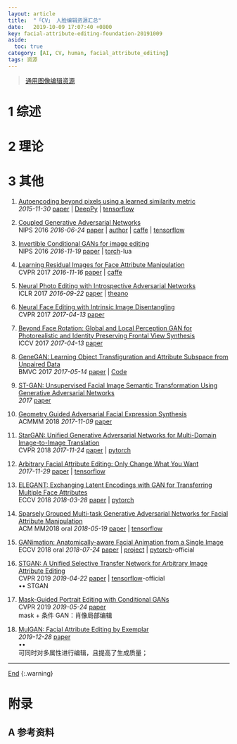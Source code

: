 ```yaml
---
layout: article
title:  "「CV」 人脸编辑资源汇总"
date:   2019-10-09 17:07:40 +0800
key: facial-attribute-editing-foundation-20191009
aside:
  toc: true
category: [AI, CV, human, facial_attribute_editing]
tags: 资源
---
```

<span id='head'></span>  
>[通用图像编辑资源](/ai/cv/image_generation/2019/03/29/image-generation.html#6-图像编辑)     


<!--more-->


# 1 综述  
# 2 理论
# 3 其他

1.  [Autoencoding beyond pixels using a learned similarity metric](http://cn.arxiv.org/abs/1511.09300)    
*2015-11-30* [paper](https://arxiv.org/abs/1511.09300) | [DeepPy](https://github.com/andersbll/autoencoding_beyond_pixels) | [tensorflow](https://github.com/zhangqianhui/vae-gan-tensorflow)   


1.  [Coupled Generative Adversarial Networks](http://cn.arxiv.org/abs/1606.07536)   
NIPS 2016 *2016-06-24* [paper](https://arxiv.org/abs/1606.07536) | [author](http://mingyuliu.net/) | [caffe](https://github.com/mingyuliutw/CoGAN) | [tensorflow](https://github.com/andrewliao11/CoGAN-tensorflow)   


1.  [Invertible Conditional GANs for image editing](http://cn.arxiv.org/abs/1611.06355)       
NIPS 2016 *2016-11-19* [paper](https://arxiv.org/abs/1611.06355) | [torch](https://github.com/Guim3/IcGAN)-lua      

1.  [Learning Residual Images for Face Attribute Manipulation](http://cn.arxiv.org/abs/1611.05363)  
CVPR 2017  *2016-11-16* [paper](https://arxiv.org/abs/1611.05363) | [caffe](https://github.com/Zhongdao/FaceAttributeManipulation)   

1.  [Neural Photo Editing with Introspective Adversarial Networks](http://cn.arxiv.org/abs/1609.07093)  
ICLR 2017 *2016-09-22* [paper](https://arxiv.org/abs/1609.07093) | [theano](https://github.com/ajbrock/Neural-Photo-Editor)   

1.  [Neural Face Editing with Intrinsic Image Disentangling](http://cn.arxiv.org/abs/1704.04131)   
CVPR 2017 *2017-04-13* [paper](https://arxiv.org/abs/1704.04131)      

1.  [Beyond Face Rotation: Global and Local Perception GAN for Photorealistic and Identity Preserving Frontal View Synthesis](http://cn.arxiv.org/abs/1704.04086)   
ICCV 2017 *2017-04-13* [paper](https://arxiv.org/abs/1704.04086)     

1.  [GeneGAN: Learning Object Transfiguration and Attribute Subspace from Unpaired Data ](http://cn.arxiv.org/abs/1705.04932)  
BMVC 2017 *2017-05-14* [paper](https://arxiv.org/abs/1705.04932) | [Code](https://github.com/Prinsphield/GeneGAN)   

1.  [ST-GAN: Unsupervised Facial Image Semantic Transformation Using Generative Adversarial Networks](http://proceedings.mlr.press/v77/zhang17c/zhang17c.pdf)    
*2017* [paper](http://proceedings.mlr.press/v77/zhang17c/zhang17c.pdf)    

1.  [Geometry Guided Adversarial Facial Expression Synthesis](http://cn.arxiv.org/abs/1711.03474)   
ACMMM 2018 *2017-11-09* [paper](https://arxiv.org/abs/1711.03474)    

1.  [StarGAN: Unified Generative Adversarial Networks for Multi-Domain Image-to-Image Translation](http://cn.arxiv.org/abs/1711.09020)  
CVPR 2018 *2017-11-24* [paper](https://arxiv.org/abs/1711.09020) | [pytorch](https://github.com/yunjey/StarGAN)     

1.  [Arbitrary Facial Attribute Editing: Only Change What You Want](http://cn.arxiv.org/abs/1711.10678)  
*2017-11-29* [paper](https://arxiv.org/abs/1711.10678) | [tensorflow](https://github.com/LynnHo/AttGAN-Tensorflow)    

1.  [ELEGANT: Exchanging Latent Encodings with GAN for Transferring Multiple Face Attributes](http://cn.arxiv.org/abs/1803.10562)   
ECCV 2018 *2018-03-28* [paper](https://arxiv.org/abs/1803.10562) | [pytorch](https://github.com/Prinsphield/ELEGANT)   

1.  [Sparsely Grouped Multi-task Generative Adversarial Networks for Facial Attribute Manipulation](http://cn.arxiv.org/abs/1805.07509)  
ACM MM2018 oral *2018-05-19* [paper](https://arxiv.org/abs/1805.07509) | [tensorflow](https://github.com/zhangqianhui/Sparsely-Grouped-GAN)   

1.  [GANimation: Anatomically-aware Facial Animation from a Single Image](http://cn.arxiv.org/abs/1807.09251)  
ECCV 2018 oral *2018-07-24* [paper](https://arxiv.org/abs/1807.09251) | [project](http://www.albertpumarola.com/research/GANimation/index.html) | [pytorch](https://github.com/albertpumarola/GANimation)-official   

1. [STGAN: A Unified Selective Transfer Network for Arbitrary Image Attribute Editing](http://cn.arxiv.org/abs/1904.09709)    
CVPR 2019 *2019-04-22* [paper](https://arxiv.org/abs/1904.09709) | [tensorflow](https://github.com/csmliu/STGAN)-official     
$\bullet \bullet$  <span id="STGAN">STGAN</span>    


1. [Mask-Guided Portrait Editing with Conditional GANs](http://cn.arxiv.org/abs/1905.10346)   
CVPR 2019 *2019-05-24* [paper](https://arxiv.org/abs/1905.10346)    
mask + 条件 GAN：肖像局部编辑    

1. [MulGAN: Facial Attribute Editing by Exemplar](http://cn.arxiv.org/abs/1912.12396)  
 *2019-12-28* [paper](https://arxiv.org/abs/1912.12396)     
$\bullet \bullet$     
 可同时对多属性进行编辑，且提高了生成质量；    

-------------------  
[End](#head)
{:.warning}  


# 附录
## A 参考资料

